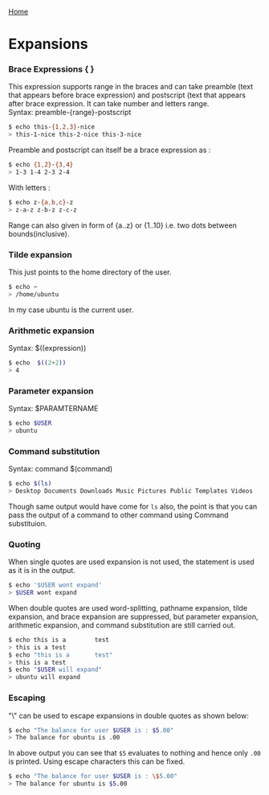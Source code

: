 [Home](/index.html "Home")

# Expansions

### Brace Expressions { }  

This expression supports range in the braces and can take preamble (text that appears before brace expression) and postscript (text that appears after brace expression. It can take number and letters range.   
Syntax: preamble-{range}-postscript    
```bash
$ echo this-{1,2,3}-nice  
> this-1-nice this-2-nice this-3-nice  
```  
Preamble and postscript can itself be a brace expression as :  
```bash
$ echo {1,2}-{3,4}  
> 1-3 1-4 2-3 2-4  
```  

With letters :  
```bash
$ echo z-{a,b,c}-z
> z-a-z z-b-z z-c-z  
```  

Range can also given in form of {a..z} or {1..10} i.e. two dots between bounds(inclusive).  


### Tilde expansion  

This just points to the home directory of the user.  
```bash
$ echo ~  
> /home/ubuntu
```  
In my case ubuntu is the current user.

### Arithmetic expansion  

Syntax: $((expression))  
```bash  
$ echo  $((2+2))
> 4
```  

### Parameter expansion  

Syntax: $PARAMTERNAME  

```bash
$ echo $USER
> ubuntu
```  

### Command substitution  

Syntax: command $(command)  

```bash
$ echo $(ls)
> Desktop Documents Downloads Music Pictures Public Templates Videos
```
Though same output would have come for `ls` also, the point is that you can pass the output of a command to other command using Command substituion.  


### Quoting  

When single quotes are used expansion is not used, the statement is used as it is in the output.  
```bash
$ echo '$USER wont expand'
> $USER wont expand  
```  

When double quotes are used word-splitting, pathname expansion, tilde expansion, and brace expansion are suppressed, but parameter expansion, arithmetic expansion, and command substitution are still carried out.

```bash
$ echo this is a        test
> this is a test
$ echo "this is a       test"
> this is a test
$ echo "$USER will expand"
> ubuntu will expand
```

### Escaping

"\\" can be used to escape expansions in double quotes as shown below:  

```bash
$ echo "The balance for user $USER is : $5.00"
> The balance for ubuntu is .00
```
In above output you can see that `$5` evaluates to nothing and hence only `.00` is printed. Using escape characters this can be fixed.  

```bash
$ echo "The balance for user $USER is : \$5.00"
> The balance for ubuntu is $5.00
```  

